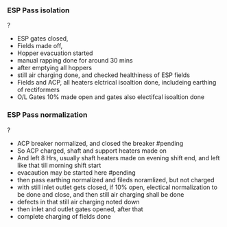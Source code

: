 
### ESP Pass isolation
?
- ESP gates closed, 
- Fields made off, 
- Hopper evacuation started
- manual rapping done for around 30 mins
- after emptying all hoppers 
- still air charging done, and checked healthiness of ESP fields
- Fields and ACP, all heaters elctrical isoaltion done, includeing earthing of rectiformers
- O/L Gates 10% made open and gates also electifcal isoaltion done 

### ESP Pass normalization
?
- ACP breaker normalized, and closed the breaker #pending 
- So ACP charged, shaft and support heaters made on 
- And left 8 Hrs, usually shaft heaters made on evening shift end, and left like that till morning shift start
- evacaution may be started here #pending 
- then pass earthing normalized and fileds noramlized, but not charged
- with still inlet outlet gets closed, if 10% open, electical normalization to be done and close, and then still air charging shall be done
- defects in that still air charging noted down
- then inlet and outlet gates opened, after that
- complete charging of fields done